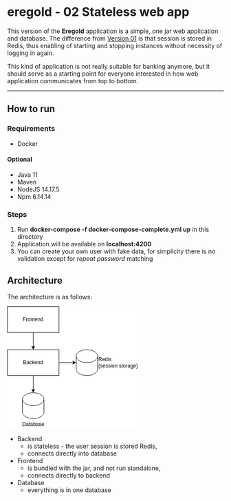 # eregold - 02 Stateless web app

This version of the **Eregold** application is a simple, one jar web application and database. The difference from 
[Version 01](https://github.com/DigitalCrafting/eregold/tree/master/01-basic-web-app) is that session is stored in Redis, 
thus enabling of starting and stopping instances without necessity of logging in again.

This kind of application is not really suitable for banking anymore, but it should serve as a starting point for
everyone interested in how web application communicates from top to bottom.

---
## How to run
### Requirements

- Docker
#### Optional
- Java 11
- Maven
- NodeJS 14.17.5
- Npm 6.14.14

### Steps
1. Run **docker-compose -f docker-compose-complete.yml up** in this directory
2. Application will be available on **localhost:4200**
3. You can create your own user with fake data, for simplicity there is no validation except for *repeat password* matching

## Architecture

The architecture is as follows:

![Diagram](./assets/diagram.png)

- Backend 
  - is stateless - the user session is stored Redis,
  - connects directly into database
- Frontend
  - is bundled with the jar, and not run standalone,
  - connects directly to backend
- Database
  - everything is in one database 
